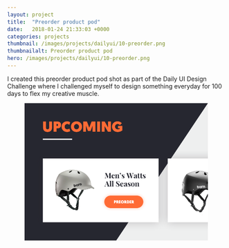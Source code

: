 ```yaml
---
layout: project
title:  "Preorder product pod"
date:   2018-01-24 21:33:03 +0000
categories: projects
thumbnail: /images/projects/dailyui/10-preorder.png
thumbnailalt: Preorder product pod
hero: /images/projects/dailyui/10-preorder.png
---
```


I created this preorder product pod shot as part of the Daily UI Design Challenge where I challenged myself to design something everyday for 100 days to flex my creative muscle.

<figure><img src="/images/projects/dailyui/10-preorder.png" alt="Preorder product pod" class="fixed"/></figure>
